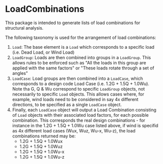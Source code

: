 # LoadCombinations
This package is intended to generate lists of load combinations for structural
analysis.

The following taxonomy is used for the arrangement of load combinations:

1. ``Load``: The base element is a ``Load`` which corresponds to a specific
load (i.e. Dead Load, or Wind Load)
1. ``LoadGroup``: Loads are then combined into groups in a ``LoadGroup``. This
allows rules to be enforced such as 
"All the loads in this group are applied with the same factors" or 
"These loads rotate through a set of angles"
1. ``LoadCase``: Load groups are then combined into a ``LoadCase``, 
which corresponds to a design code Load Case (i.e. 1.2G + 1.5Q + 1.0Wu). Note 
tha G, Q & Wu correspond to specific ``LoadGroup`` objects, not necessarily to
specific ``Load`` objects. This allows cases where, for example, wind loads need
to be considered in say 4x different directions, to be specified as a single
``LoadCase`` object.
1. Finally, each ``LoadCase`` object will output a Load Combination consisting
of ``Load`` objects with their associated load factors, for each possible 
combination. This corresponds the real design combinations - for instance in the
1.2G + 1.5Q + 1.0Wu case listed above, if wind is specifid as 4x different load
cases (Wux, Wuz, Wu-x, Wu-z), the load combinations returned may be:
    * 1.2G + 1.5Q + 1.0Wux
    * 1.2G + 1.5Q + 1.0Wuz
    * 1.2G + 1.5Q + 1.0Wu-x
    * 1.2G + 1.5Q + 1.0Wu-z
